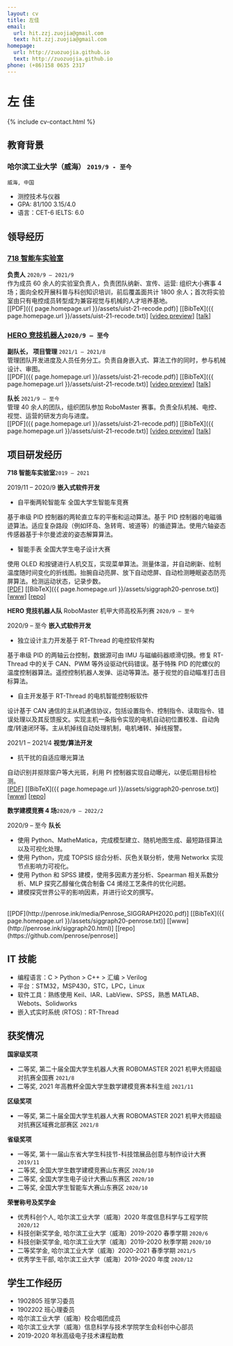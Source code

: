 ```yaml
---
layout: cv
title: 左佳
email:
  url: hit.zzj.zuojia@gmail.com
  text: hit.zzj.zuojia@gmail.com
homepage:
  url: http://zuozuojia.github.io
  text: http://zuozuojia.github.io
phone: (+86)158 0635 2317
---
```


# **左 佳**

<!--
include contact information from the front matter
Supported arguments:
    - homepage: url, text
    - phone
    - email
-->

{% include cv-contact.html %}

## **教育背景**

### **哈尔滨工业大学（威海）** `2019/9 - 至今`

```
威海, 中国
```

- 测控技术与仪器
- GPA: 81/100     3.15/4.0
- 语言：CET-6     IELTS: 6.0

## **领导经历**

### [**718 智能车实验室**](https://zuozuojia.github.io/posts/Introduction/)
**负责人** `2020/9 – 2021/9`
<br> 
作为成员 60 余人的实验室负责人，负责团队纳新、宣传、运营: 组织大小赛事 4 场；面向全校开展科普与科创知识培训，前后覆盖面共计 1800 余人；首次将实验室由只有电控成员转型成为兼容视觉与机械的人才培养基地。 <br>
[[PDF]({{ page.homepage.url }}/assets/uist-21-recode.pdf)]
[[BibTeX]({{ page.homepage.url }}/assets/uist-21-recode.txt)]
[[video preview](https://youtu.be/fMdHK9UrgQ4)]
[[talk](https://youtu.be/_GQ8E7EMMws)]

### [**HERO 竞技机器人**](https://zuozuojia.github.io/posts/Introduction/)`2020/9 – 至今`
**副队长， 项目管理** `2021/1 – 2021/8`
<br> 
管理团队开发进度及人员任务分工。负责自身嵌入式、算法工作的同时，参与机械设计、审图。 <br>
[[PDF]({{ page.homepage.url }}/assets/uist-21-recode.pdf)]
[[BibTeX]({{ page.homepage.url }}/assets/uist-21-recode.txt)]
[[video preview](https://youtu.be/fMdHK9UrgQ4)]
[[talk](https://youtu.be/_GQ8E7EMMws)]

**队长** `2021/9 – 至今`
<br> 
管理 40 余人的团队，组织团队参加 RoboMaster 赛事。负责全队机械、电控、视觉、运营的研发方向与进度。 <br>
[[PDF]({{ page.homepage.url }}/assets/uist-21-recode.pdf)]
[[BibTeX]({{ page.homepage.url }}/assets/uist-21-recode.txt)]
[[video preview](https://youtu.be/fMdHK9UrgQ4)]
[[talk](https://youtu.be/_GQ8E7EMMws)]


## **项目研发经历**
**718 智能车实验室**`2019 – 2021`

2019/11 – 2020/9 **嵌入式软件开发**
<br> 
- 自平衡两轮智能车 全国大学生智能车竞赛

基于串级 PID 控制器的两轮直立车的平衡和运动算法。基于 PID 控制器的电磁循迹算法。适应复杂路段（例如环岛、急转弯、坡道等）的循迹算法。使用六轴姿态传感器基于卡尔曼滤波的姿态解算算法。
- 智能手表 全国大学生电子设计大赛

使用 OLED 和按键进行人机交互，实现菜单算法。测量体温，并自动刷新、绘制温度随时间变化的折线图。抬腕自动亮屏、放下自动熄屏、自动检测睡眠姿态防亮屏算法。检测运动状态，记录步数。
<br>
[[PDF](http://penrose.ink/media/Penrose_SIGGRAPH2020.pdf)]
[[BibTeX]({{ page.homepage.url }}/assets/siggraph20-penrose.txt)]
[[www](http://penrose.ink/siggraph20.html)]
[[repo](https://github.com/penrose/penrose)]

**HERO 竞技机器人队** RoboMaster 机甲大师高校系列赛 `2020/9 – 至今`

2020/9 – 至今 **嵌入式软件开发**
<br> 
- 独立设计主力开发基于 RT-Thread 的电控软件架构

基于串级 PID 的两轴云台控制，数据源可由 IMU 与磁编码器顺滑切换。修复 RT-Thread 中的关于 CAN、PWM 等外设驱动代码错误。基于特殊 PID 的陀螺仪的温度控制器算法。遥控控制机器人发弹、运动等算法。基于视觉的自动瞄准打击目标算法。
- 自主开发基于 RT-Thread 的电机智能控制板软件

设计基于 CAN 通信的主从机通信协议，包括设置指令、控制指令、读取指令、错误处理以及其反馈报文。实现主机一条指令实现的电机自动初位置校准、自动角度/转速闭环等。主从机掉线自动处理机制，电机堵转、掉线报警。
<br>

2021/1 – 2021/4	**视觉/算法开发**
<br> 
- 抗干扰的自适应曝光算法

自动识别并抠除窗户等大光斑，利用 PI 控制器实现自动曝光，以便后期目标检测。
<br>
[[PDF](http://penrose.ink/media/Penrose_SIGGRAPH2020.pdf)]
[[BibTeX]({{ page.homepage.url }}/assets/siggraph20-penrose.txt)]
[[www](http://penrose.ink/siggraph20.html)]
[[repo](https://github.com/penrose/penrose)]

**数学建模竞赛 4 场**`2020/9 – 2022/2`

2020/9 – 至今	**队长**
<br> 
- 使用 Python、MatheMatica，完成模型建立、随机地图生成、最短路径算法以及可视化处理。
- 使用 Python，完成 TOPSIS 综合分析、灰色关联分析，使用 Networkx 实现节点影响力可视化。
- 使用 Python 和 SPSS 建模，使用多因素方差分析、Spearman 相关系数分析、MLP 探究乙醇催化偶合制备 C4 烯烃工艺条件的优化问题。
- 建模探究世界公平的影响因素，并进行论文的撰写。
<br>
[[PDF](http://penrose.ink/media/Penrose_SIGGRAPH2020.pdf)]
[[BibTeX]({{ page.homepage.url }}/assets/siggraph20-penrose.txt)]
[[www](http://penrose.ink/siggraph20.html)]
[[repo](https://github.com/penrose/penrose)]



## **IT 技能**
- 编程语言：C > Python > C++ > 汇编 > Verilog
- 平台：STM32，MSP430，STC，LPC，Linux
- 软件工具：熟练使用 Keil、IAR、LabView、SPSS，熟悉 MATLAB、Webots、Solidworks
- 嵌入式实时系统 (RTOS)：RT-Thread


## **获奖情况**
**国家级奖项**
- 二等奖, 第二十届全国大学生机器人大赛 ROBOMASTER 2021 机甲大师超级对抗赛全国赛 `2021/8`
- 二等奖, 2021 年高教杯全国大学生数学建模竞赛本科生组 `2021/11`

**区级奖项**
- 一等奖, 第二十届全国大学生机器人大赛 ROBOMASTER 2021 机甲大师超级对抗赛区域赛北部赛区 `2021/8`

**省级奖项**
- 一等奖, 第十一届山东省大学生科技节-科技馆展品创意与制作设计大赛 `2019/11`
- 二等奖, 全国大学生数学建模竞赛山东赛区 `2020/10`
- 二等奖, 全国大学生电子设计大赛山东赛区 `2020/10`
- 二等奖, 全国大学生智能车大赛山东赛区 `2020/10`

**荣誉称号及奖学金**
- 优秀科创个人, 哈尔滨工业大学（威海）2020 年度信息科学与工程学院 `2020/12`
- 科技创新奖学金, 哈尔滨工业大学（威海）2019-2020 春季学期 `2020/6`
- 科技创新奖学金, 哈尔滨工业大学（威海）2019-2020 秋季学期 `2020/10`
- 二等奖学金, 哈尔滨工业大学（威海）2020-2021 春季学期 `2021/5`
- 优秀学生干部, 哈尔滨工业大学（威海）2019-2020 年度 `2020/12`

## **学生工作经历**
- 1902805 班学习委员
- 1902202 班心理委员
- 哈尔滨工业大学（威海）校合唱团成员
- 哈尔滨工业大学（威海）信息科学与技术学院学生会科创中心部员
- 2019-2020 年秋高级电子技术课程助教

<!-- ### Footer

Last updated: May 2013 -->
